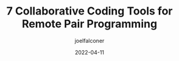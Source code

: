 ---
author: joelfalconer
date: 2022-04-11
draft: true
publisher: sitepointdotcom
tags:
  - development
  - collaboration
  - tooling
target_url: https://www.sitepoint.com/collaborative-coding-tools-for-remote-pair-programming/
title: 7 Collaborative Coding Tools for Remote Pair Programming
---